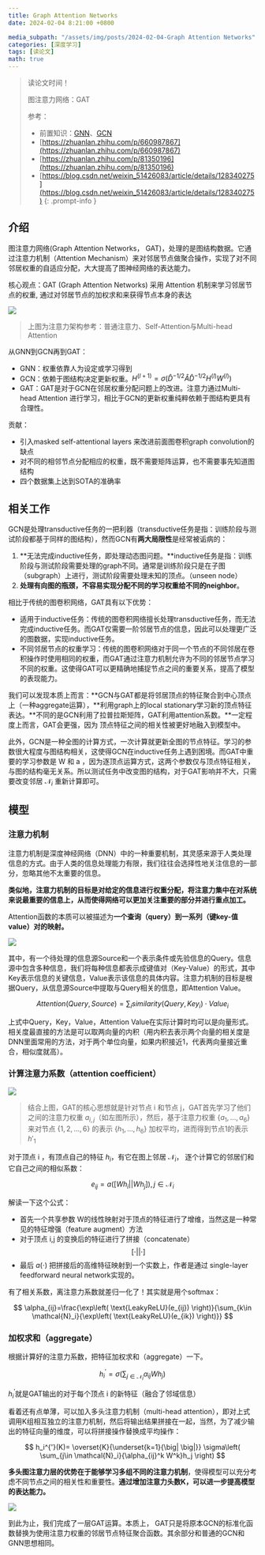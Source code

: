 ```yaml
---
title: Graph Attention Networks
date: 2024-02-04 8:21:00 +0800

media_subpath: "/assets/img/posts/2024-02-04-Graph Attention Networks"
categories: [深度学习]
tags: [读论文]
math: true
---
```


> 读论文时间！
>
> 图注意力网络：GAT
>
> 参考：
>
> - 前置知识：[GNN](https://qmmms.github.io/posts/A-Brief-Introduction-to-Graph-Neural-Networks/)、[GCN](https://qmmms.github.io/posts/Semi-Supervised-Classification-With-Graph-Convolutional-Networks/)
> - [https://zhuanlan.zhihu.com/p/660987867](https://zhuanlan.zhihu.com/p/660987867)
> - [https://zhuanlan.zhihu.com/p/81350196](https://zhuanlan.zhihu.com/p/81350196)
> - [https://blog.csdn.net/weixin_51426083/article/details/128340275](https://blog.csdn.net/weixin_51426083/article/details/128340275)
{: .prompt-info }

## 介绍

图注意力网络(Graph Attention Networks， GAT)，处理的是图结构数据。它通过注意力机制（Attention Mechanism）来对邻居节点做聚合操作，实现了对不同邻居权重的自适应分配，大大提高了图神经网络的表达能力。

核心观点：GAT (Graph Attention Networks) 采用 Attention 机制来学习邻居节点的权重, 通过对邻居节点的加权求和来获得节点本身的表达

![](atttt.png)

> 上图为注意力架构参考：普通注意力、Self-Attention与Multi-head Attention

从GNN到GCN再到GAT：

- GNN：权重依靠人为设定或学习得到
- GCN：依赖于图结构决定更新权重。$H^{(l+1)}=\sigma(\hat{D}^{−1/2}\hat{A}\hat{D}^{−1/2}H^{(l)}W^{(l)})$
- GAT：GAT是对于GCN在邻居权重分配问题上的改进。注意力通过Multi-head Attention 进行学习，相比于GCN的更新权重纯粹依赖于图结构更具有合理性。

贡献：

- 引入masked self-attentional layers 来改进前面图卷积graph convolution的缺点
- 对不同的相邻节点分配相应的权重，既不需要矩阵运算，也不需要事先知道图结构
- 四个数据集上达到SOTA的准确率

## 相关工作

GCN是处理transductive任务的一把利器（transductive任务是指：训练阶段与测试阶段都基于同样的图结构），然而GCN有**两大局限性**是经常被诟病的：

1. **无法完成inductive任务，即处理动态图问题。**inductive任务是指：训练阶段与测试阶段需要处理的graph不同。通常是训练阶段只是在子图（subgraph）上进行，测试阶段需要处理未知的顶点。（unseen node）
2. **处理有向图的瓶颈，不容易实现分配不同的学习权重给不同的neighbor**。

相比于传统的图卷积网络，GAT具有以下优势：

- 适用于inductive任务：传统的图卷积网络擅长处理transductive任务，而无法完成inductive任务。而GAT仅需要一阶邻居节点的信息，因此可以处理更广泛的图数据，实现inductive任务。
- 不同邻居节点的权重学习：传统的图卷积网络对于同一个节点的不同邻居在卷积操作时使用相同的权重，而GAT通过注意力机制允许为不同的邻居节点学习不同的权重。这使得GAT可以更精确地捕捉节点之间的重要关系，提高了模型的表现能力。

我们可以发现本质上而言：**GCN与GAT都是将邻居顶点的特征聚合到中心顶点上（一种aggregate运算），**利用graph上的local stationary学习新的顶点特征表达。**不同的是GCN利用了拉普拉斯矩阵，GAT利用attention系数。**一定程度上而言，GAT会更强，因为 顶点特征之间的相关性被更好地融入到模型中。

此外，GCN是一种全图的计算方式，一次计算就更新全图的节点特征。学习的参数很大程度与图结构相关，这使得GCN在inductive任务上遇到困境。而GAT中重要的学习参数是 W 和 a ，因为逐顶点运算方式，这两个参数仅与顶点特征相关，与图的结构毫无关系。所以测试任务中改变图的结构，对于GAT影响并不大，只需要改变邻居 $\mathcal{N}_i$ 重新计算即可。

## 模型

### 注意力机制

注意力机制是深度神经网络（DNN）中的一种重要机制，其灵感来源于人类处理信息的方式。由于人类的信息处理能力有限，我们往往会选择性地关注信息的一部分，忽略其他不太重要的信息。

**类似地，注意力机制的目标是对给定的信息进行权重分配，将注意力集中在对系统来说最重要的信息上，从而使得网络可以更加关注重要的部分并进行重点加工。**

Attention函数的本质可以被描述为**一个查询（query）到一系列（键key-值value）对的映射。**

![](gatt.png)

其中，有一个待处理的信息源Source和一个表示条件或先验信息的Query。信息源中包含多种信息，我们将每种信息都表示成键值对（Key-Value）的形式，其中Key表示信息的关键信息，Value表示该信息的具体内容。注意力机制的目标是根据Query，从信息源Source中提取与Query相关的信息，即Attention Value。

$$
Attention(Query,Source)=\sum_isimilarity(Query, Key_i)\cdot Value_i
$$

上式中Query，Key，Value，Attention Value在实际计算时均可以是向量形式。相关度最直接的方法是可以取两向量的内积（用内积去表示两个向量的相关度是DNN里面常用的方法，对于两个单位向量，如果内积接近1，代表两向量接近重合，相似度就高）。

###  计算注意力系数（attention coefficient）

![](gat.png)

> 结合上图，GAT的核心思想就是针对节点 i 和节点 j，GAT首先学习了他们之间的注意力权重 $a_{i,j}$（如左图所示），然后，基于注意力权重 $\{a_1, ... , a_6\}$ 来对节点 $\{1, 2, ... ,6\}$ 的表示 $\{h_1, ... , h_6\}$ 加权平均，进而得到节点1的表示 ${h}'_1$

对于顶点 i ，有顶点自己的特征 $h_i$，有它在图上邻居 $\mathcal{N}_i$， 逐个计算它的邻居们和它自己之间的相似系数：

$$
e_{ij} =a\left( \left[ Wh_i \big| \big| Wh_j \right] \right),j \in \mathcal{N}_i
$$

解读一下这个公式：

- 首先一个共享参数 W的线性映射对于顶点的特征进行了增维，当然这是一种常见的特征增强（feature augment）方法
- 对于顶点 i,j 的变换后的特征进行了拼接（concatenate）
   $$
   \left[ \cdot \big| \big| \cdot\right]
   $$
- 最后 $a(\cdot)$ 把拼接后的高维特征映射到一个实数上，作者是通过 single-layer feedforward neural network实现的。

有了相关系数，离注意力系数就差归一化了！其实就是用个softmax：

$$
\alpha_{ij}=\frac{\exp\left( \text{LeakyReLU}(e_{ij}) \right)}{\sum_{k\in \mathcal{N}_i}{\exp\left( \text{LeakyReLU}(e_{ik}) \right)}}
$$

### 加权求和（aggregate）

根据计算好的注意力系数，把特征加权求和（aggregate）一下。

$$
h_i^{'}=\sigma\left( \sum_{j\in \mathcal{N}_i}{\alpha_{ij}W}h_j \right)
$$

$h_i^{'}$就是GAT输出的对于每个顶点 i 的新特征（融合了邻域信息）

看着还有点单薄，可以加入多头注意力机制（multi-head attention），即对上式调用K组相互独立的注意力机制，然后将输出结果拼接在一起，当然，为了减少输出的特征向量的维度，可以将拼接操作替换成平均操作：

$$
h_i^{'}(K)= \overset{K}{\underset{k=1}{\big| \big|}} \sigma\left( \sum_{j\in \mathcal{N}_i}{\alpha_{ij}^k W^k}h_j \right)
$$

**多头图注意力层的优势在于能够学习多组不同的注意力机制**，使得模型可以充分考虑不同节点之间的相关性和重要性。**通过增加注意力头数K，可以进一步提高模型的表达能力。**

![](gatmh.png)

到此为止，我们完成了一层GAT运算。本质上， GAT只是将原本GCN的标准化函数替换为使用注意力权重的邻居节点特征聚合函数。其余部分和普通的GCN和GNN思想相同。